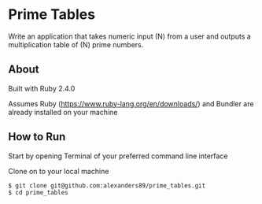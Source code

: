 # Prime Tables

Write an application that takes numeric input (N) from a user and outputs a multiplication table of (N) prime numbers.

## About

Built with Ruby 2.4.0

Assumes Ruby (https://www.ruby-lang.org/en/downloads/) and Bundler are already installed on your machine


## How to Run

Start by opening Terminal of your preferred command line interface

Clone on to your local machine

```sh
$ git clone git@github.com:alexanders89/prime_tables.git
$ cd prime_tables
```
